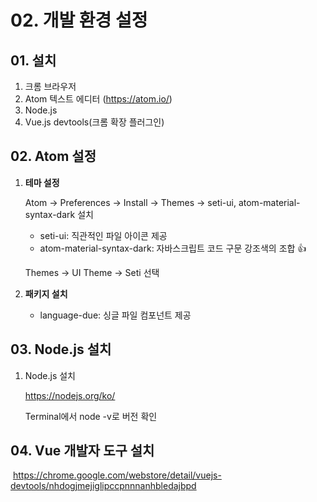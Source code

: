 # **02. 개발 환경 설정**

## 01. 설치

1. 크롬 브라우저
2. Atom 텍스트 에디터 (https://atom.io/)
3. Node.js 
4. Vue.js devtools(크롬 확장 플러그인)

## **02. Atom 설정**

1. **테마 설정**

    Atom -> Preferences -> Install -> Themes -> seti-ui, atom-material-syntax-dark 설치

    * seti-ui: 직관적인 파일 아이콘 제공
    * atom-material-syntax-dark: 자바스크립트 코드 구문 강조색의 조합 👍

    Themes -> UI Theme -> Seti 선택

2. **패키지 설치**

    * language-due: 싱글 파일 컴포넌트 제공

## **03. Node.js 설치**

1. Node.js 설치

    https://nodejs.org/ko/

    Terminal에서 node -v로 버전 확인

## **04. Vue 개발자 도구 설치**

​	https://chrome.google.com/webstore/detail/vuejs-devtools/nhdogjmejiglipccpnnnanhbledajbpd

